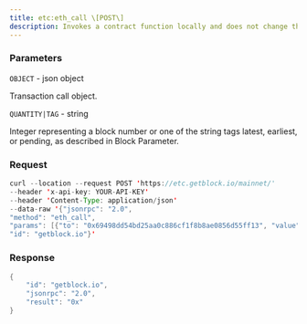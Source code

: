 ```yaml
---
title: etc:eth_call \[POST\]
description: Invokes a contract function locally and does not change the state of theblockchain.You can interact with contracts using eth_sendRawTransaction oreth_call.If revert reason is enabled with --revert-reason-enabled, the eth_callerror response will include the revert reason.
---
```


### Parameters


`OBJECT` - json object

Transaction call object.

`QUANTITY|TAG` - string

Integer representing a block number or one of the string tags latest,
earliest, or pending, as described in Block Parameter.

### Request

``` java
curl --location --request POST 'https://etc.getblock.io/mainnet/' 
--header 'x-api-key: YOUR-API-KEY' 
--header 'Content-Type: application/json' 
--data-raw '{"jsonrpc": "2.0",
"method": "eth_call",
"params": [{"to": "0x69498dd54bd25aa0c886cf1f8b8ae0856d55ff13", "value": "0x1"}, "latest"],
"id": "getblock.io"}'
```

###  Response

``` java
{
    "id": "getblock.io",
    "jsonrpc": "2.0",
    "result": "0x"
}
```

